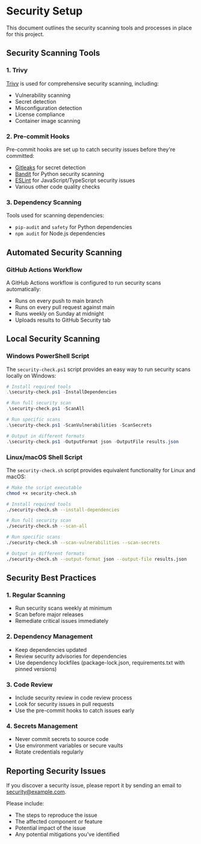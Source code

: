 # Security Setup

This document outlines the security scanning tools and processes in place for this project.

## Security Scanning Tools

### 1. Trivy

[Trivy](https://github.com/aquasecurity/trivy) is used for comprehensive security scanning, including:
- Vulnerability scanning
- Secret detection
- Misconfiguration detection
- License compliance
- Container image scanning

### 2. Pre-commit Hooks

Pre-commit hooks are set up to catch security issues before they're committed:
- [Gitleaks](https://github.com/gitleaks/gitleaks) for secret detection
- [Bandit](https://github.com/PyCQA/bandit) for Python security scanning
- [ESLint](https://eslint.org/) for JavaScript/TypeScript security issues
- Various other code quality checks

### 3. Dependency Scanning

Tools used for scanning dependencies:
- `pip-audit` and `safety` for Python dependencies
- `npm audit` for Node.js dependencies

## Automated Security Scanning

### GitHub Actions Workflow

A GitHub Actions workflow is configured to run security scans automatically:
- Runs on every push to main branch
- Runs on every pull request against main
- Runs weekly on Sunday at midnight
- Uploads results to GitHub Security tab

## Local Security Scanning

### Windows PowerShell Script

The `security-check.ps1` script provides an easy way to run security scans locally on Windows:

```powershell
# Install required tools
.\security-check.ps1 -InstallDependencies

# Run full security scan
.\security-check.ps1 -ScanAll

# Run specific scans
.\security-check.ps1 -ScanVulnerabilities -ScanSecrets

# Output in different formats
.\security-check.ps1 -OutputFormat json -OutputFile results.json
```

### Linux/macOS Shell Script

The `security-check.sh` script provides equivalent functionality for Linux and macOS:

```bash
# Make the script executable
chmod +x security-check.sh

# Install required tools
./security-check.sh --install-dependencies

# Run full security scan
./security-check.sh --scan-all

# Run specific scans
./security-check.sh --scan-vulnerabilities --scan-secrets

# Output in different formats
./security-check.sh --output-format json --output-file results.json
```

## Security Best Practices

### 1. Regular Scanning

- Run security scans weekly at minimum
- Scan before major releases
- Remediate critical issues immediately

### 2. Dependency Management

- Keep dependencies updated
- Review security advisories for dependencies
- Use dependency lockfiles (package-lock.json, requirements.txt with pinned versions)

### 3. Code Review

- Include security review in code review process
- Look for security issues in pull requests
- Use the pre-commit hooks to catch issues early

### 4. Secrets Management

- Never commit secrets to source code
- Use environment variables or secure vaults
- Rotate credentials regularly

## Reporting Security Issues

If you discover a security issue, please report it by sending an email to [security@example.com](mailto:security@example.com).

Please include:
- The steps to reproduce the issue
- The affected component or feature
- Potential impact of the issue
- Any potential mitigations you've identified 